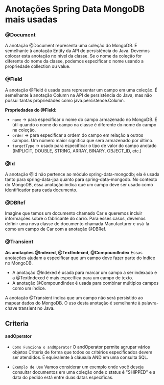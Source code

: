 # Anotações Spring Data MongoDB mais usadas

### @Document

A anotação @Document representa uma coleção do MongoDB. É semelhante à anotação Entity da API de persistência do Java. Devemos colocar esta anotação no nível da classe. Se o nome da coleção for diferente do nome da classe, podemos especificar o nome usando a propriedade collection ou value.

### @Field

A anotação @Field é usada para representar um campo em uma coleção. É semelhante à anotação Column na API de persistência do Java, mas não possui tantas propriedades como java.persistence.Column.

**Propriedades do @Field:**

- `name` → para especificar o nome do campo armazenado no MongoDB. É útil quando o nome do campo na classe é diferente do nome do campo na coleção.
- `order` → para especificar a ordem do campo em relação a outros campos. Um número maior significa que será armazenado por último.
- `targetType` → usado para especificar o tipo de valor do campo anotado (IMPLICIT, DOUBLE, STRING, ARRAY, BINARY, OBJECT_ID, etc.)

### @Id

A anotação @Id não pertence ao módulo spring-data-mongodb; ela é usada tanto para spring-data-jpa quanto para spring-data-mongodb. No contexto do MongoDB, essa anotação indica que um campo deve ser usado como identificador para cada documento.

### @DBRef

Imagine que temos um documento chamado Car e queremos incluir informações sobre o fabricante do carro. Para esses casos, devemos definir uma nova classe de documento chamada Manufacturer e usá-la como um campo de Car com a anotação @DBRef.

### @Transient

**As anotações @Indexed, @TextIndexed, @CompoundIndex**
Essas anotações ajudam a especificar que um campo deve fazer parte do índice no MongoDB.

- A anotação @Indexed é usada para marcar um campo a ser indexado e a @TextIndexed é mais específica para um campo de texto.
- A anotação @CompoundIndex é usada para combinar múltiplos campos como um índice.

A anotação @Transient indica que um campo não será persistido ao mapear dados do MongoDB. O uso desta anotação é semelhante à palavra-chave transient no Java.

## Criteria

#### andOperator

- `Como Funciona o andOperator`
  O andOperator permite agrupar vários objetos Criteria de forma que todos os critérios especificados devem ser atendidos. É equivalente à cláusula AND em uma consulta SQL.

- `Exemplo de Uso`
  Vamos considerar um exemplo onde você deseja consultar documentos em uma coleção onde o status é "SHIPPED" e a data do pedido está entre duas datas específicas.
